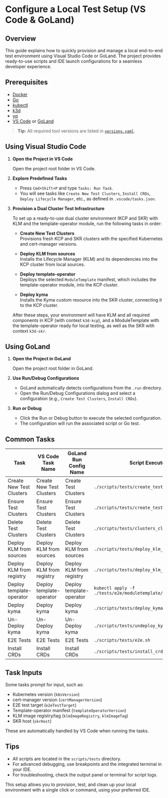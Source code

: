 # Configure a Local Test Setup (VS Code & GoLand)

## Overview

This guide explains how to quickly provision and manage a local end-to-end test environment using Visual Studio Code or GoLand. The project provides ready-to-use scripts and IDE launch configurations for a seamless developer experience.

## Prerequisites

- [Docker](https://www.docker.com/)
- [Go](https://go.dev/)
- [kubectl](https://kubernetes.io/docs/tasks/tools/)
- [k3d](https://k3d.io/stable/)
- [yq](https://github.com/mikefarah/yq)
- [VS Code](https://code.visualstudio.com/) or [GoLand](https://www.jetbrains.com/go/)

> **Tip:** All required tool versions are listed in [`versions.yaml`](../../versions.yaml).

## Using Visual Studio Code

1. **Open the Project in VS Code**

   Open the project root folder in VS Code.

2. **Explore Predefined Tasks**

   - Press `Cmd+Shift+P` and type `Tasks: Run Task`. 
   - You will see tasks like `Create New Test Clusters`, `Install CRDs`, `Deploy Lifecycle Manager`, etc., as defined in `.vscode/tasks.json`.

3. **Provision a Dual Cluster Test Infrastructure**

   To set up a ready-to-use dual cluster environment (KCP and SKR) with KLM and the template-operator module, run the following tasks in order:

    - **Create New Test Clusters**  
      Provisions fresh KCP and SKR clusters with the specified Kubernetes and cert-manager versions.

    - **Deploy KLM from sources**  
      Installs the Lifecycle Manager (KLM) and its dependencies into the KCP cluster from local sources.

    - **Deploy template-operator**  
      Deploys the selected `ModuleTemplate` manifest, which includes the template-operator module, into the KCP cluster.

    - **Deploy kyma**  
      Installs the Kyma custom resource into the SKR cluster, connecting it to the KCP cluster.

   After these steps, your environment will have KLM and all required components in KCP (with context `k3d-kcp`), and a ModuleTemplate with the template-operator ready for local testing, as well as the SKR with context `k3d-skr`.


## Using GoLand

1. **Open the Project in GoLand**

   Open the project root folder in GoLand.

2. **Use Run/Debug Configurations**

   - GoLand automatically detects configurations from the `.run` directory.
   - Open the Run/Debug Configurations dialog and select a configuration (e.g., `Create Test Clusters`, `Install CRDs`).

3. **Run or Debug**

   - Click the Run or Debug button to execute the selected configuration.
   - The configuration will run the associated script or Go test.

## Common Tasks

| Task                        | VS Code Task Name            | GoLand Run Config Name      | Script Executed                                 |
|-----------------------------|-----------------------------|----------------------------|-------------------------------------------------|
| Create New Test Clusters    | Create New Test Clusters    | Create Test Clusters        | `./scripts/tests/create_test_clusters.sh`        |
| Ensure Test Clusters        | Ensure Test Clusters        | Ensure Test Clusters        | `./scripts/tests/create_test_clusters.sh`        |
| Delete Test Clusters        | Delete Test Clusters        | Delete Test Clusters        | `./scripts/tests/clusters_cleanup.sh`            |
| Deploy KLM from sources     | Deploy KLM from sources     | Deploy KLM from sources     | `./scripts/tests/deploy_klm_from_sources.sh`     |
| Deploy KLM from registry    | Deploy KLM from registry    | Deploy KLM from registry    | `./scripts/tests/deploy_klm_from_registry.sh`    |
| Deploy template-operator    | Deploy template-operator    | Deploy template-operator    | `kubectl apply -f ./tests/e2e/moduletemplate/...`|
| Deploy kyma                 | Deploy kyma                 | Deploy kyma                 | `./scripts/tests/deploy_kyma.sh`                 |
| Un-Deploy kyma              | Un-Deploy kyma              | Un-Deploy kyma              | `./scripts/tests/undeploy_kyma.sh`               |
| E2E Tests                   | E2E Tests                   | E2E Tests                   | `./scripts/tests/e2e.sh`                         |
| Install CRDs                | Install CRDs                | Install CRDs                | `./scripts/tests/install_crds.sh`                |

## Task Inputs

Some tasks prompt for input, such as:
- Kubernetes version (`k8sVersion`)
- cert-manager version (`certManagerVersion`)
- E2E test target (`e2eTestTarget`)
- Template-operator manifest (`templateOperatorVersion`)
- KLM image registry/tag (`klmImageRegistry`, `klmImageTag`)
- SKR host (`skrHost`)

These are automatically handled by VS Code when running the tasks.

## Tips

- All scripts are located in the `scripts/tests` directory.
- For advanced debugging, use breakpoints and the integrated terminal in your IDE.
- For troubleshooting, check the output panel or terminal for script logs.

This setup allows you to provision, test, and clean up your local environment with a single click or command, using your preferred IDE.